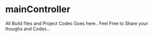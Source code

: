 # mainController
All Build files and Project Codes Goes here..
Feel Free to Share your thoughs and Codes...

